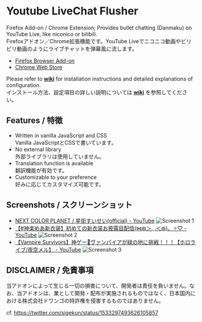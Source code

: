 # Youtube LiveChat Flusher

Firefox Add-on / Chrome Extension; Provides bullet chatting (Danmaku) on YouTube Live, like niconico or bilibili.\
Firefoxアドオン／Chrome拡張機能です。YouTube Liveでニコニコ動画やビリビリ動画のようにライブチャットを弾幕風に流します。

- [Firefox Browser Add-on](https://addons.mozilla.org/firefox/addon/youtube-livechat-flusher/)
- [Chrome Web Store](https://chrome.google.com/webstore/detail/youtube-livechat-flusher/kkjglcpgfpjlaloboikfcoofameeljbe)

Please refer to **[wiki](https://github.com/ys-j/YoutubeLiveChatFlusher/wiki)** for installation instructions and detailed explanations of configuration. \
インストール方法、設定項目の詳しい説明については **[wiki](https://github.com/ys-j/YoutubeLiveChatFlusher/wiki)** を参照してください。

## Features / 特徴
- Written in vanilla JavaScript and CSS<br>Vanilla JavaScriptとCSSで書いています。
- No external library<br>外部ライブラリは使用していません。
- Translation function is available<br>翻訳機能が有効です。
- Customizable to your preference<br>好みに応じてカスタマイズ可能です。

## Screenshots / スクリーンショット
- [NEXT COLOR PLANET / 星街すいせい(official) - YouTube](https://www.youtube.com/watch?v=vQHVGXdcqEQ)
  ![Screenshot 1](https://addons.mozilla.org/user-media/previews/full/262/262499.png "NEXT COLOR PLANET / 星街すいせい(official) - YouTube")
- [【#神楽めあ新衣装】初めての新衣装お披露目配信(⋈◍＞◡＜◍)。✧♡ - YouTube](https://www.youtube.com/watch?v=NWbzQ2iHgnw)
  ![Screenshot 2](https://addons.mozilla.org/user-media/previews/full/266/266861.png "【#神楽めあ新衣装】初めての新衣装お披露目配信(⋈◍＞◡＜◍)。✧♡ - YouTube")
- [【Vampire Survivors】神ゲー🌟ヴァンパイアが緑の地に挑戦！！！【ホロライブ/夜空メル】 - YouTube](https://www.youtube.com/watch?v=dsnGWY5XXAE)
  ![Screenshot 3](https://addons.mozilla.org/user-media/previews/full/266/266862.png "【Vampire Survivors】神ゲー🌟ヴァンパイアが緑の地に挑戦！！！【ホロライブ/夜空メル】 - YouTube")

## DISCLAIMER / 免責事項
当アドオンによって生じる一切の損害について、開発者は責任を負いません。なお、当アドオンは、業として開発・配布が実施されるものではなく、日本国内における株式会社ドワンゴの特許権を侵害するものではありません。

cf. https://twitter.com/sigekun/status/1533297493626105857

